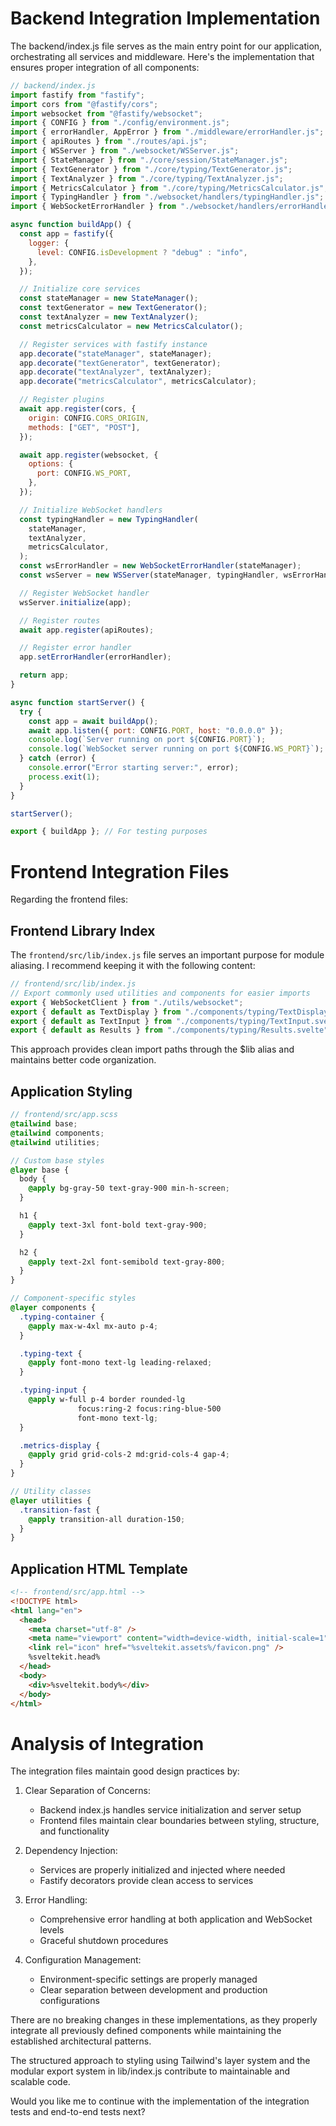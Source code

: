 # Backend Integration Implementation

The backend/index.js file serves as the main entry point for our application, orchestrating all services and middleware. Here's the implementation that ensures proper integration of all components:

```javascript
// backend/index.js
import fastify from "fastify";
import cors from "@fastify/cors";
import websocket from "@fastify/websocket";
import { CONFIG } from "./config/environment.js";
import { errorHandler, AppError } from "./middleware/errorHandler.js";
import { apiRoutes } from "./routes/api.js";
import { WSServer } from "./websocket/WSServer.js";
import { StateManager } from "./core/session/StateManager.js";
import { TextGenerator } from "./core/typing/TextGenerator.js";
import { TextAnalyzer } from "./core/typing/TextAnalyzer.js";
import { MetricsCalculator } from "./core/typing/MetricsCalculator.js";
import { TypingHandler } from "./websocket/handlers/typingHandler.js";
import { WebSocketErrorHandler } from "./websocket/handlers/errorHandler.js";

async function buildApp() {
  const app = fastify({
    logger: {
      level: CONFIG.isDevelopment ? "debug" : "info",
    },
  });

  // Initialize core services
  const stateManager = new StateManager();
  const textGenerator = new TextGenerator();
  const textAnalyzer = new TextAnalyzer();
  const metricsCalculator = new MetricsCalculator();

  // Register services with fastify instance
  app.decorate("stateManager", stateManager);
  app.decorate("textGenerator", textGenerator);
  app.decorate("textAnalyzer", textAnalyzer);
  app.decorate("metricsCalculator", metricsCalculator);

  // Register plugins
  await app.register(cors, {
    origin: CONFIG.CORS_ORIGIN,
    methods: ["GET", "POST"],
  });

  await app.register(websocket, {
    options: {
      port: CONFIG.WS_PORT,
    },
  });

  // Initialize WebSocket handlers
  const typingHandler = new TypingHandler(
    stateManager,
    textAnalyzer,
    metricsCalculator,
  );
  const wsErrorHandler = new WebSocketErrorHandler(stateManager);
  const wsServer = new WSServer(stateManager, typingHandler, wsErrorHandler);

  // Register WebSocket handler
  wsServer.initialize(app);

  // Register routes
  await app.register(apiRoutes);

  // Register error handler
  app.setErrorHandler(errorHandler);

  return app;
}

async function startServer() {
  try {
    const app = await buildApp();
    await app.listen({ port: CONFIG.PORT, host: "0.0.0.0" });
    console.log(`Server running on port ${CONFIG.PORT}`);
    console.log(`WebSocket server running on port ${CONFIG.WS_PORT}`);
  } catch (error) {
    console.error("Error starting server:", error);
    process.exit(1);
  }
}

startServer();

export { buildApp }; // For testing purposes
```

# Frontend Integration Files

Regarding the frontend files:

## Frontend Library Index

The `frontend/src/lib/index.js` file serves an important purpose for module aliasing. I recommend keeping it with the following content:

```javascript
// frontend/src/lib/index.js
// Export commonly used utilities and components for easier imports
export { WebSocketClient } from "./utils/websocket";
export { default as TextDisplay } from "./components/typing/TextDisplay.svelte";
export { default as TextInput } from "./components/typing/TextInput.svelte";
export { default as Results } from "./components/typing/Results.svelte";
```

This approach provides clean import paths through the $lib alias and maintains better code organization.

## Application Styling

```scss
// frontend/src/app.scss
@tailwind base;
@tailwind components;
@tailwind utilities;

// Custom base styles
@layer base {
  body {
    @apply bg-gray-50 text-gray-900 min-h-screen;
  }

  h1 {
    @apply text-3xl font-bold text-gray-900;
  }

  h2 {
    @apply text-2xl font-semibold text-gray-800;
  }
}

// Component-specific styles
@layer components {
  .typing-container {
    @apply max-w-4xl mx-auto p-4;
  }

  .typing-text {
    @apply font-mono text-lg leading-relaxed;
  }

  .typing-input {
    @apply w-full p-4 border rounded-lg 
               focus:ring-2 focus:ring-blue-500 
               font-mono text-lg;
  }

  .metrics-display {
    @apply grid grid-cols-2 md:grid-cols-4 gap-4;
  }
}

// Utility classes
@layer utilities {
  .transition-fast {
    @apply transition-all duration-150;
  }
}
```

## Application HTML Template

```html
<!-- frontend/src/app.html -->
<!DOCTYPE html>
<html lang="en">
  <head>
    <meta charset="utf-8" />
    <meta name="viewport" content="width=device-width, initial-scale=1" />
    <link rel="icon" href="%sveltekit.assets%/favicon.png" />
    %sveltekit.head%
  </head>
  <body>
    <div>%sveltekit.body%</div>
  </body>
</html>
```

# Analysis of Integration

The integration files maintain good design practices by:

1. Clear Separation of Concerns:

   - Backend index.js handles service initialization and server setup
   - Frontend files maintain clear boundaries between styling, structure, and functionality

2. Dependency Injection:

   - Services are properly initialized and injected where needed
   - Fastify decorators provide clean access to services

3. Error Handling:

   - Comprehensive error handling at both application and WebSocket levels
   - Graceful shutdown procedures

4. Configuration Management:
   - Environment-specific settings are properly managed
   - Clear separation between development and production configurations

There are no breaking changes in these implementations, as they properly integrate all previously defined components while maintaining the established architectural patterns.

The structured approach to styling using Tailwind's layer system and the modular export system in lib/index.js contribute to maintainable and scalable code.

Would you like me to continue with the implementation of the integration tests and end-to-end tests next?
